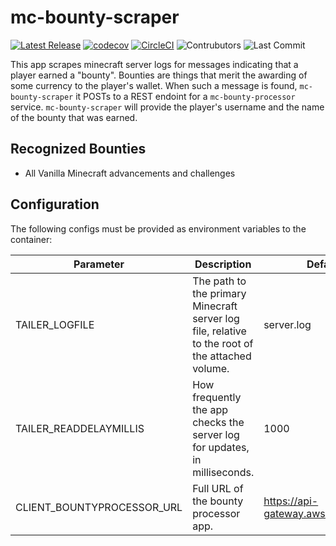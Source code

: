 # mc-bounty-scraper
[![Latest Release](https://img.shields.io/github/v/release/Ubunfu/mc-bounty-scraper)](https://github.com/Ubunfu/mc-bounty-scraper/releases)
[![codecov](https://codecov.io/gh/Ubunfu/mc-bounty-scraper/branch/master/graph/badge.svg?token=4CP3RFDEM4)](https://codecov.io/gh/Ubunfu/mc-bounty-scraper)
[![CircleCI](https://img.shields.io/circleci/build/github/Ubunfu/mc-bounty-scraper?logo=circleci)](https://app.circleci.com/pipelines/github/Ubunfu/mc-bounty-scraper)
![Contrubutors](https://img.shields.io/github/contributors/Ubunfu/mc-bounty-scraper?color=blue)
![Last Commit](https://img.shields.io/github/last-commit/Ubunfu/mc-bounty-scraper)

This app scrapes minecraft server logs for messages indicating that a player earned a "bounty".  Bounties are things 
that merit the awarding of some currency to the player's wallet.  When such a message is found, `mc-bounty-scraper` 
it POSTs to a REST endoint for a `mc-bounty-processor` service.  `mc-bounty-scraper` will provide the player's username
and the name of the bounty that was earned.

## Recognized Bounties
* All Vanilla Minecraft advancements and challenges

## Configuration
The following configs must be provided as environment variables to the container:

| Parameter                  | Description                                                                                     | Default                            | Required? |
|----------------------------|-------------------------------------------------------------------------------------------------|------------------------------------|-----------|
| TAILER_LOGFILE             | The path to the primary Minecraft server log file, relative to the root of the attached volume. | server.log                         | Yes       |
| TAILER_READDELAYMILLIS     | How frequently the app checks the server log for updates, in milliseconds.                      | 1000                               | Yes       |
| CLIENT_BOUNTYPROCESSOR_URL | Full URL of the bounty processor app.                                                           | https://api-gateway.aws.com/bounty | Yes       | 